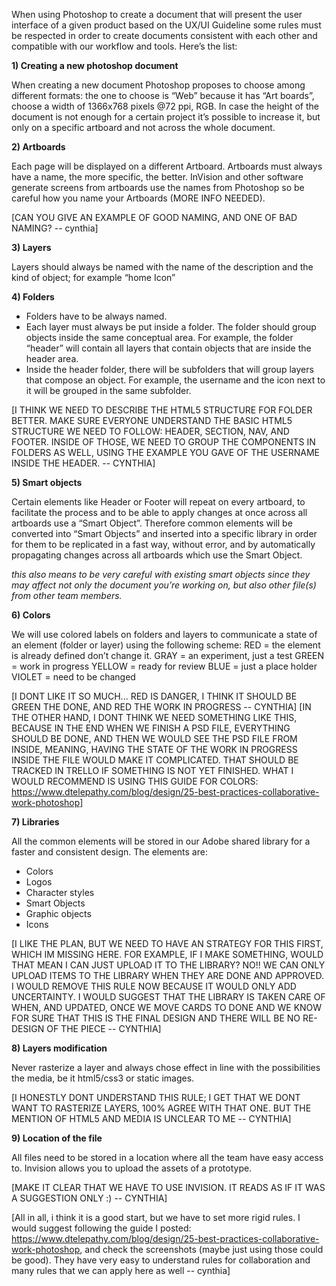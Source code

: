 When using Photoshop to create a document that will present the user interface of a given  product based on the UX/UI Guideline some rules must be respected in order to create documents consistent with each other and compatible with our workflow and tools. Here’s the list:

**1) Creating a new photoshop document**

When creating a new document Photoshop proposes to choose among different formats: 
the one to choose is “Web” because it has “Art boards”,  choose a width of 1366x768 pixels @72 ppi, RGB.
In case the height of the document is not enough for a certain project it’s possible to increase it, but only on a specific artboard and not across the whole document.

**2) Artboards**

Each page will be displayed on a different Artboard. 
Artboards must always have a name, the more specific, the better. InVision and other software generate screens from artboards use the names from Photoshop so be careful how you name your Artboards (MORE INFO NEEDED).

[CAN YOU GIVE AN EXAMPLE OF GOOD NAMING, AND ONE OF BAD NAMING? -- cynthia]

**3) Layers**

Layers should always be named with the name of the description and the kind of object;
for example “home Icon”

**4) Folders**

- Folders have to be always named.
- Each layer must always be put inside a folder. The folder should group objects inside the same conceptual area. For example, the folder “header” will contain all layers that contain objects that are inside the header area. 
- Inside the header folder, there will be subfolders that will group layers that compose an object. For example, the username and the icon next to it will be grouped in the same subfolder.


[I THINK WE NEED TO DESCRIBE THE HTML5 STRUCTURE FOR FOLDER BETTER. MAKE SURE EVERYONE UNDERSTAND THE BASIC HTML5 STRUCTURE WE NEED TO FOLLOW: HEADER, SECTION, NAV, AND FOOTER. INSIDE OF THOSE, WE NEED TO GROUP THE COMPONENTS IN FOLDERS AS WELL, USING THE EXAMPLE YOU GAVE OF THE USERNAME INSIDE THE HEADER. -- CYNTHIA]

**5) Smart objects**

Certain elements like Header or Footer will repeat on every artboard, to facilitate the process and to be able to apply changes at once across all artboards use a “Smart Object”.
Therefore common elements will be converted into “Smart Objects” and inserted into a specific library in order for them to be replicated in a fast way, without error, and by automatically propagating changes across all artboards which use the Smart Object.

*this also means to be very careful with existing smart objects since they may affect not only the document you’re working on, but also other file(s) from other team members.*

**6) Colors**

We will use colored labels on folders and layers to communicate a state of an element (folder or layer) using the following scheme:
RED = the element is already defined don’t change it. 
GRAY = an experiment, just a test
GREEN = work in progress
YELLOW = ready for review
BLUE = just a place holder
VIOLET = need to be changed

[I DONT LIKE IT SO MUCH... RED IS DANGER, I THINK IT SHOULD BE GREEN THE DONE, AND RED THE WORK IN PROGRESS -- CYNTHIA]
[IN THE OTHER HAND, I DONT THINK WE NEED SOMETHING LIKE THIS, BECAUSE IN THE END WHEN WE FINISH A PSD FILE, EVERYTHING SHOULD BE DONE, AND THEN WE WOULD SEE THE PSD FILE FROM INSIDE, MEANING, HAVING THE STATE OF THE WORK IN PROGRESS INSIDE THE FILE WOULD MAKE IT COMPLICATED. THAT SHOULD BE TRACKED IN TRELLO IF SOMETHING IS NOT YET FINISHED. WHAT I WOULD RECOMMEND IS USING THIS GUIDE FOR COLORS: https://www.dtelepathy.com/blog/design/25-best-practices-collaborative-work-photoshop]

**7) Libraries**

All the common elements will be stored in our Adobe shared library for a faster and consistent design. 
The elements are:
- Colors
- Logos
- Character styles
- Smart Objects
- Graphic objects
- Icons

[I LIKE THE PLAN, BUT WE NEED TO HAVE AN STRATEGY FOR THIS FIRST, WHICH IM MISSING HERE. FOR EXAMPLE, IF I MAKE SOMETHING, WOULD THAT MEAN I CAN JUST UPLOAD IT TO THE LIBRARY? NO!! WE CAN ONLY UPLOAD ITEMS TO THE LIBRARY WHEN THEY ARE DONE AND APPROVED. I WOULD REMOVE THIS RULE NOW BECAUSE IT WOULD ONLY ADD UNCERTAINTY. I WOULD SUGGEST THAT THE LIBRARY IS TAKEN CARE OF WHEN, AND UPDATED, ONCE WE MOVE CARDS TO DONE AND WE KNOW FOR SURE THAT THIS IS THE FINAL DESIGN AND THERE WILL BE NO RE-DESIGN OF THE PIECE -- CYNTHIA]

**8) Layers modification**

Never rasterize a layer and always chose effect in line with the possibilities the media, be it html5/css3 or static images. 

[I HONESTLY DONT UNDERSTAND THIS RULE; I GET THAT WE DONT WANT TO RASTERIZE LAYERS, 100% AGREE WITH THAT ONE. BUT THE MENTION OF HTML5 AND MEDIA IS UNCLEAR TO ME -- CYNTHIA]

**9) Location of the file**

All files need to be stored in a location where all the team have easy access to. Invision allows you to upload the assets of a prototype.

[MAKE IT CLEAR THAT WE HAVE TO USE INVISION. IT READS AS IF IT WAS A SUGGESTION ONLY :) -- CYNTHIA]





[All in all, i think it is a good start, but we have to set more rigid rules. I would suggest following the guide I posted: https://www.dtelepathy.com/blog/design/25-best-practices-collaborative-work-photoshop, and check the screenshots (maybe just using those could be good). They have very easy to understand rules for collaboration and many rules that we can apply here as well -- cynthia]
